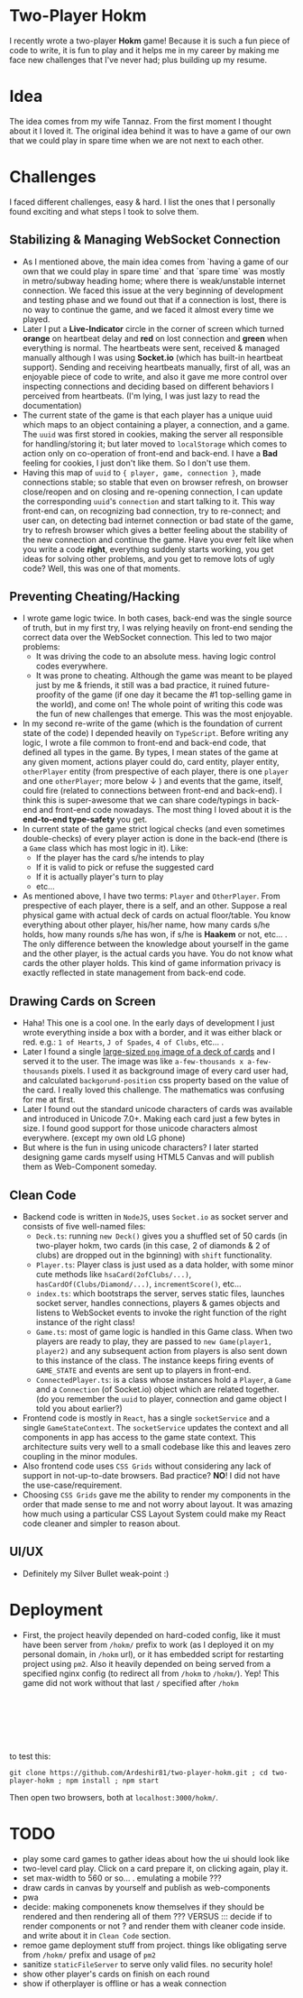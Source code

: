 # Two-Player Hokm

I recently wrote a two-player **Hokm** game! Because it is such a fun piece of code to write, it is fun to play and it helps me in my career by making me face new challenges that I've never had; plus building up my resume.

# Idea

The idea comes from my wife Tannaz. From the first moment I thought about it I loved it. The original idea behind it was to have a game of our own that we could play in spare time when we are not next to each other.

# Challenges

I faced different challenges, easy & hard. I list the ones that I personally found exciting and what steps I took to solve them.

## Stabilizing & Managing WebSocket Connection

- As I mentioned above, the main idea comes from \`having a game of our own that we could play in spare time\` and that \`spare time\` was mostly in metro/subway heading home; where there is weak/unstable internet connection. We faced this issue at the very beginning of development and testing phase and we found out that if a connection is lost, there is no way to continue the game, and we faced it almost every time we played.
- Later I put a **Live-Indicator** circle in the corner of screen which turned **orange** on heartbeat delay and **red** on lost connection and **green** when everything is normal. The heartbeats were sent, received & managed manually although I was using **Socket.io** (which has built-in heartbeat support). Sending and receiving heartbeats manually, first of all, was an enjoyable piece of code to write, and also it gave me more control over inspecting connections and deciding based on different behaviors I perceived from heartbeats. (I'm lying, I was just lazy to read the documentation)
- The current state of the game is that each player has a unique uuid which maps to an object containing a player, a connection, and a game. The `uuid` was first stored in cookies, making the server all responsible for handling/storing it; but later moved to `localStorage` which comes to action only on co-operation of front-end and back-end. I have a **Bad** feeling for cookies, I just don't like them. So I don't use them.
- Having this map of `uuid` to `{ player, game, connection }`, made connections stable; so stable that even on browser refresh, on browser close/reopen and on closing and re-opening connection, I can update the corresponding `uuid`'s `connection` and start talking to it. This way front-end can, on recognizing bad connection, try to re-connect; and user can, on detecting bad internet connection or bad state of the game, try to refresh browser which gives a better feeling about the stability of the new connection and continue the game. Have you ever felt like when you write a code **right**, everything suddenly starts working, you get ideas for solving other problems, and you get to remove lots of ugly code? Well, this was one of that moments.

## Preventing Cheating/Hacking

- I wrote game logic twice. In both cases, back-end was the single source of truth, but in my first try, I was relying heavily on front-end sending the correct data over the WebSocket connection. This led to two major problems:
  - It was driving the code to an absolute mess. having logic control codes everywhere.
  - It was prone to cheating. Although the game was meant to be played just by me & friends, it still was a bad practice, it ruined future-proofity of the game (if one day it became the #1 top-selling game in the world), and come on! The whole point of writing this code was the fun of new challenges that emerge. This was the most enjoyable.
- In my second re-write of the game (which is the foundation of current state of the code) I depended heavily on `TypeScript`. Before writing any logic, I wrote a file common to front-end and back-end code, that defined all types in the game. By types, I mean states of the game at any given moment, actions player could do, card entity, player entity, `otherPlayer` entity (from prespective of each player, there is one `player` and one `otherPlayer`; more below ↓ ) and events that the game, itself, could fire (related to connections between front-end and back-end). I think this is super-awesome that we can share code/typings in back-end and front-end code nowadays. The most thing I loved about it is the **end-to-end type-safety** you get.
- In current state of the game strict logical checks (and even sometimes double-checks) of every player action is done in the back-end (there is a `Game` class which has most logic in it). Like:
  - If the player has the card s/he intends to play
  - If it is valid to pick or refuse the suggested card
  - If it is actually player's turn to play
  - etc...
- As mentioned above, I have two terms: `Player` and `OtherPlayer`. From prespective of each player, there is a self, and an other. Suppose a real physical game with actual deck of cards on actual floor/table. You know everything about other player, his/her name, how many cards s/he holds, how many rounds s/he has won, if s/he is **Haakem** or not, etc... . The only difference between the knowledge about yourself in the game and the other player, is the actual cards you have. You do not know what cards the other player holds. This kind of game information privacy is exactly reflected in state management from back-end code.

## Drawing Cards on Screen

- Haha! This one is a cool one. In the early days of development I just wrote everything inside a box with a border, and it was either black or red. e.g.: `1 of Hearts`, `J of Spades`, `4 of Clubs`, etc... .
- Later I found a single [large-sized `png` image of a deck of cards](https://github.com/Ardeshir81/two-player-hokm/blob/master/frontend/deck.png) and I served it to the user. The image was like `a-few-thousands x a-few-thousands` pixels. I used it as background image of every card user had, and calculated `backgorund-position` css property based on the value of the card. I really loved this challenge. The mathematics was confusing for me at first.
- Later I found out the standard unicode characters of cards was available and introduced in Unicode 7.0+. Making each card just a few bytes in size. I found good support for those unicode characters almost everywhere. (except my own old LG phone)
- But where is the fun in using unicode characters? I later started designing game cards myself using HTML5 Canvas and will publish them as Web-Component someday.

## Clean Code

- Backend code is written in `NodeJS`, uses `Socket.io` as socket server and consists of five well-named files:
  - `Deck.ts`: running `new Deck()` gives you a shuffled set of 50 cards (in two-player hokm, two cards (in this case, 2 of diamonds & 2 of clubs) are dropped out in the bginning) with `shift` functionality.
  - `Player.ts`: Player class is just used as a data holder, with some minor cute methods like `hsaCard(2ofClubs/...)`, `hasCardOf(Clubs/Diamond/...)`, `incrementScore()`, etc...
  - `index.ts`: which bootstraps the server, serves static files, launches socket server, handles connections, players & games objects and listens to WebSocket events to invoke the right function of the right instance of the right class!
  - `Game.ts`: most of game logic is handled in this Game class. When two players are ready to play, they are passed to `new Game(player1, player2)` and any subsequent action from players is also sent down to this instance of the class. The instance keeps firing events of `GAME_STATE` and events are sent up to players in front-end.
  - `ConnectedPlayer.ts`: is a class whose instances hold a `Player`, a `Game` and a `Connection` (of Socket.io) object which are related together. (do you remember the `uuid` to player, connection and game object I told you about earlier?)
- Frontend code is mostly in `React`, has a single `socketService` and a single `GameStateContext`. The `socketService` updates the context and all components in app has access to the game state context. This architecture suits very well to a small codebase like this and leaves zero coupling in the minor modules.
- Also frontend code uses `CSS Grids` without considering any lack of support in not-up-to-date browsers. Bad practice? **NO**! I did not have the use-case/requirement.
- Choosing `CSS Grids` gave me the ability to render my components in the order that made sense to me and not worry about layout. It was amazing how much using a particular CSS Layout System could make my React code cleaner and simpler to reason about.

## UI/UX

- Definitely my Silver Bullet weak-point :)

# Deployment

- First, the project heavily depended on hard-coded config, like it must have been server from `/hokm/` prefix to work (as I deployed it on my personal domain, in `/hokm` url), or it has embedded script for restarting project using `pm2`. Also it heavily depended on being served from a specified nginx config (to redirect all from `/hokm` to `/hokm/`). Yep! This game did not work without that last `/` specified after `/hokm`

<br />
<br />
<br />
<br />
<br />

to test this:

```
git clone https://github.com/Ardeshir81/two-player-hokm.git ; cd two-player-hokm ; npm install ; npm start
```

Then open two browsers, both at `localhost:3000/hokm/`.

# TODO

- play some card games to gather ideas about how the ui should look like
- two-level card play. Click on a card prepare it, on clicking again, play it.
- set max-width to 560 or so... . emulating a mobile ???
- draw cards in canvas by yourself and publish as web-components
- pwa
- decide: making componenets know themselves if they should be rendered and then rendering all of them ??? VERSUS ::: decide if to render components or not ? and render them with cleaner code inside. and write about it in `Clean Code` section.
- remoe game deployment stuff from project. things like obligating serve from `/hokm/` prefix and usage of `pm2`
- sanitize `staticFileServer` to serve only valid files. no security hole!
- show other player's cards on finish on each round
- show if otherplayer is offline or has a weak connection
